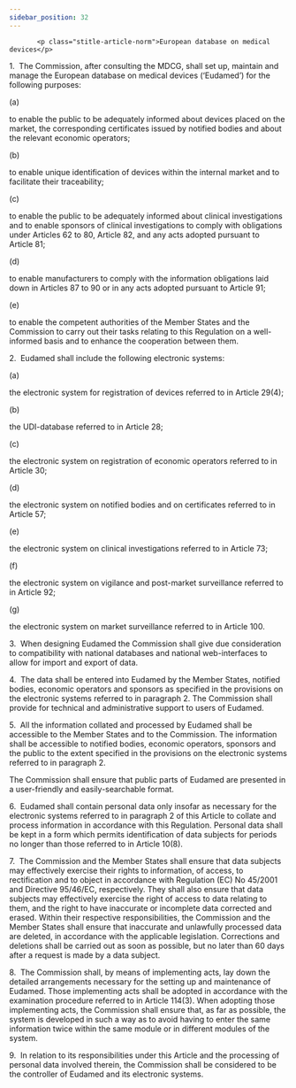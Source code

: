 ```yaml
---
sidebar_position: 32
---
```

           <p class="stitle-article-norm">European database on medical devices</p>
   <p class="norm">1.&nbsp;&nbsp;The Commission, after consulting the 
MDCG, shall set up, maintain and manage the European database on medical
 devices (‘Eudamed’) for the following purposes:</p>
   <div class="grid-container grid-list">
      <div class="list grid-list-column-1">
         <span>(a)&nbsp;</span>
      </div>
      <div class="grid-list-column-2">
         <p class="norm">to enable the public to be adequately informed 
about devices placed on the market, the corresponding certificates 
issued by notified bodies and about the relevant economic operators;</p>
      </div>
   </div>
   <div class="grid-container grid-list">
      <div class="list grid-list-column-1">
         <span>(b)&nbsp;</span>
      </div>
      <div class="grid-list-column-2">
         <p class="norm">to enable unique identification of devices within the internal market and to facilitate their traceability;</p>
      </div>
   </div>
   <div class="grid-container grid-list">
      <div class="list grid-list-column-1">
         <span>(c)&nbsp;</span>
      </div>
      <div class="grid-list-column-2">
         <p class="norm">to enable the public to be adequately informed 
about clinical investigations and to enable sponsors of clinical 
investigations to comply with obligations under Articles&nbsp;62 to 80, 
Article&nbsp;82, and any acts adopted pursuant to Article&nbsp;81;</p>
      </div>
   </div>
   <div class="grid-container grid-list">
      <div class="list grid-list-column-1">
         <span>(d)&nbsp;</span>
      </div>
      <div class="grid-list-column-2">
         <p class="norm">to enable manufacturers to comply with the 
information obligations laid down in Articles&nbsp;87 to 90 or in any 
acts adopted pursuant to Article&nbsp;91;</p>
      </div>
   </div>
   <div class="grid-container grid-list">
      <div class="list grid-list-column-1">
         <span>(e)&nbsp;</span>
      </div>
      <div class="grid-list-column-2">
         <p class="norm">to enable the competent authorities of the 
Member&nbsp;States and the Commission to carry out their tasks relating 
to this Regulation on a well-informed basis and to enhance the 
cooperation between them.</p>
      </div>
   </div>
   <p class="norm">2.&nbsp;&nbsp;Eudamed shall include the following electronic systems:</p>
   <div class="grid-container grid-list">
      <div class="list grid-list-column-1">
         <span>(a)&nbsp;</span>
      </div>
      <div class="grid-list-column-2">
         <p class="norm">the electronic system for registration of devices referred to in Article&nbsp;29(4);</p>
      </div>
   </div>
   <div class="grid-container grid-list">
      <div class="list grid-list-column-1">
         <span>(b)&nbsp;</span>
      </div>
      <div class="grid-list-column-2">
         <p class="norm">the UDI-database referred to in Article&nbsp;28;</p>
      </div>
   </div>
   <div class="grid-container grid-list">
      <div class="list grid-list-column-1">
         <span>(c)&nbsp;</span>
      </div>
      <div class="grid-list-column-2">
         <p class="norm">the electronic system on registration of economic operators referred to in Article&nbsp;30;</p>
      </div>
   </div>
   <div class="grid-container grid-list">
      <div class="list grid-list-column-1">
         <span>(d)&nbsp;</span>
      </div>
      <div class="grid-list-column-2">
         <p class="norm">the electronic system on notified bodies and on certificates referred to in Article&nbsp;57;</p>
      </div>
   </div>
   <div class="grid-container grid-list">
      <div class="list grid-list-column-1">
         <span>(e)&nbsp;</span>
      </div>
      <div class="grid-list-column-2">
         <p class="norm">the electronic system on clinical investigations referred to in Article&nbsp;73;</p>
      </div>
   </div>
   <div class="grid-container grid-list">
      <div class="list grid-list-column-1">
         <span>(f)&nbsp;</span>
      </div>
      <div class="grid-list-column-2">
         <p class="norm">the electronic system on vigilance and post-market surveillance referred to in Article&nbsp;92;</p>
      </div>
   </div>
   <div class="grid-container grid-list">
      <div class="list grid-list-column-1">
         <span>(g)&nbsp;</span>
      </div>
      <div class="grid-list-column-2">
         <p class="norm">the electronic system on market surveillance referred to in Article&nbsp;100.</p>
      </div>
   </div>
   <p class="norm">3.&nbsp;&nbsp;When designing Eudamed the Commission 
shall give due consideration to compatibility with national databases 
and national web-interfaces to allow for import and export of data.</p>
   <p class="norm">4.&nbsp;&nbsp;The data shall be entered into Eudamed 
by the Member&nbsp;States, notified bodies, economic operators and 
sponsors as specified in the provisions on the electronic systems 
referred to in paragraph&nbsp;2. The Commission shall provide for 
technical and administrative support to users of Eudamed.</p>
   <p class="norm">5.&nbsp;&nbsp;All the information collated and 
processed by Eudamed shall be accessible to the Member&nbsp;States and 
to the Commission. The information shall be accessible to notified 
bodies, economic operators, sponsors and the public to the extent 
specified in the provisions on the electronic systems referred to in 
paragraph&nbsp;2.</p>
   <p class="norm">The Commission shall ensure that public parts of Eudamed are presented in a user-friendly and easily-searchable format.</p>
   <p class="norm">6.&nbsp;&nbsp;Eudamed shall contain personal data 
only insofar as necessary for the electronic systems referred to in 
paragraph&nbsp;2 of this Article&nbsp;to collate and process information
 in accordance with this Regulation. Personal data shall be kept in a 
form which permits identification of data subjects for periods no longer
 than those referred to in Article&nbsp;10(8).</p>
   <p class="norm">7.&nbsp;&nbsp;The Commission and the 
Member&nbsp;States shall ensure that data subjects may effectively 
exercise their rights to information, of access, to rectification and to
 object in accordance with Regulation&nbsp;(EC)&nbsp;No&nbsp;45/2001 and
 Directive&nbsp;95/46/EC, respectively. They shall also ensure that data
 subjects may effectively exercise the right of access to data relating 
to them, and the right to have inaccurate or incomplete data corrected 
and erased. Within their respective responsibilities, the Commission and
 the Member&nbsp;States shall ensure that inaccurate and unlawfully 
processed data are deleted, in accordance with the applicable 
legislation. Corrections and deletions shall be carried out as soon as 
possible, but no later than 60&nbsp;days after a request is made by a 
data subject.</p>
   <p class="norm">8.&nbsp;&nbsp;The Commission shall, by means of 
implementing acts, lay down the detailed arrangements necessary for the 
setting up and maintenance of Eudamed. Those implementing acts shall be 
adopted in accordance with the examination procedure referred to in 
Article&nbsp;114(3). When adopting those implementing acts, the 
Commission shall ensure that, as far as possible, the system is 
developed in such a way as to avoid having to enter the same information
 twice within the same module or in different modules of the system.</p>
   <p class="norm">9.&nbsp;&nbsp;In relation to its responsibilities 
under this Article&nbsp;and the processing of personal data involved 
therein, the Commission shall be considered to be the controller of 
Eudamed and its electronic systems.</p>